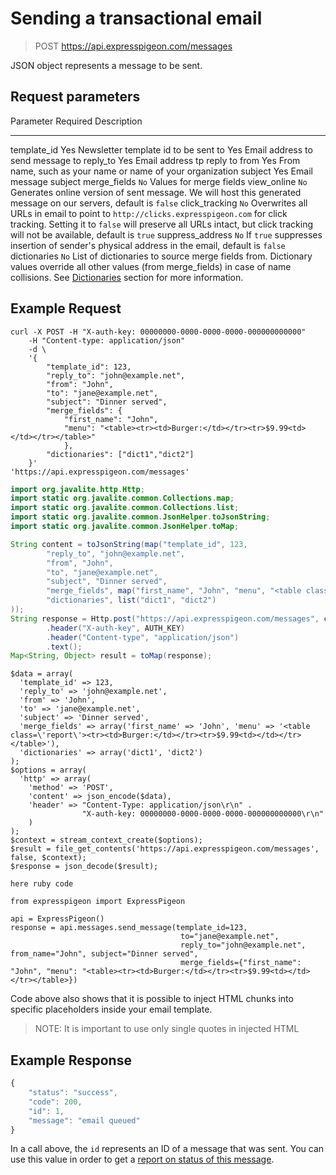 <ul data-toc data-toc-headings="h2,h3,h4"></ul>


# Sending a transactional email

> POST https://api.expresspigeon.com/messages

JSON object represents a message to be sent.

## Request parameters

Parameter          Required               Description
-------------      --------------------   --------------------------------
template_id        Yes                    Newsletter template id to be sent
to                 Yes                    Email address to send message to
reply_to           Yes                    Email address tp reply to
from               Yes                    From name, such as your name or name of your organization
subject            Yes                    Email message subject
merge_fields       `No`                   Values for merge fields
view_online        `No`                   Generates online version of sent message. We will host this generated message on our servers, default is `false`
click_tracking     `No`                   Overwrites all URLs in email to point to `http://clicks.expresspigeon.com` for click tracking. Setting it to `false` will preserve all URLs intact, but click tracking will not be available, default is `true`
suppress_address   `No`                   If `true` suppresses insertion of sender's physical address in the email, default is `false`
dictionaries       `No`                   List of dictionaries to source merge fields from. Dictionary values override all other values (from merge_fields) in case of name collisions. See [Dictionaries](/kb/api_dictionaries) section for more information.

## Example Request

<div class="tab-content">

<div role="tabpanel" data-language="curl" class="tab-pane active">

~~~~ {.prettyprint .numberLines}
curl -X POST -H "X-auth-key: 00000000-0000-0000-0000-000000000000"
    -H "Content-type: application/json"
    -d \
    '{
        "template_id": 123,
        "reply_to": "john@example.net",
        "from": "John",
        "to": "jane@example.net",
        "subject": "Dinner served",
        "merge_fields": {
            "first_name": "John",
            "menu": "<table><tr><td>Burger:</td></tr><tr>$9.99<td></td></tr></table>"
            },
        "dictionaries": ["dict1","dict2"]
    }'
'https://api.expresspigeon.com/messages'
~~~~

</div>

<div role="tabpanel" data-language="java" class="tab-pane">

~~~~ {.java .numberLines}
import org.javalite.http.Http;
import static org.javalite.common.Collections.map;
import static org.javalite.common.Collections.list;
import static org.javalite.common.JsonHelper.toJsonString;
import static org.javalite.common.JsonHelper.toMap;

String content = toJsonString(map("template_id", 123,
        "reply_to", "john@example.net",
        "from", "John",
        "to", "jane@example.net",
        "subject", "Dinner served",
        "merge_fields", map("first_name", "John", "menu", "<table class='report'><tr><td>Burger:</td></tr><tr>$9.99<td></td></tr></table>"),
        "dictionaries", list("dict1", "dict2")
));
String response = Http.post("https://api.expresspigeon.com/messages", content)
        .header("X-auth-key", AUTH_KEY)
        .header("Content-type", "application/json")
        .text();
Map<String, Object> result = toMap(response);
~~~~

</div>

<div role="tabpanel" data-language="php" class="tab-pane">

~~~~ {.php .numberLines}
$data = array(
  'template_id' => 123,
  'reply_to' => 'john@example.net',
  'from' => 'John',
  'to' => 'jane@example.net',
  'subject' => 'Dinner served',
  'merge_fields' => array('first_name' => 'John', 'menu' => '<table class=\'report\'><tr><td>Burger:</td></tr><tr>$9.99<td></td></tr></table>'),
  'dictionaries' => array('dict1', 'dict2')
);
$options = array(
  'http' => array(
    'method' => 'POST',
    'content' => json_encode($data),
    'header' => "Content-Type: application/json\r\n" .
                "X-auth-key: 00000000-0000-0000-0000-000000000000\r\n"
    )
);
$context = stream_context_create($options);
$result = file_get_contents('https://api.expresspigeon.com/messages', false, $context);
$response = json_decode($result);
~~~~

</div>

<div role="tabpanel" data-language="ruby" class="tab-pane">

~~~~ {.ruby .numberLines}
here ruby code
~~~~

</div>

<div role="tabpanel" data-language="python" class="tab-pane">

~~~~ {.python .numberLines}
from expresspigeon import ExpressPigeon

api = ExpressPigeon()
response = api.messages.send_message(template_id=123,
                                      to="jane@example.net",
                                      reply_to="john@example.net", from_name="John", subject="Dinner served",
                                      merge_fields={"first_name": "John", "menu": "<table><tr><td>Burger:</td></tr><tr>$9.99<td></td></tr></table>})
~~~~

</div>

</div>

Code above also shows that it is possible to inject HTML chunks into specific placeholders inside your email template.

> NOTE: It is important to use only single quotes in injected HTML

## Example Response

~~~~ {.js .numberLines}
{
    "status": "success",
    "code": 200,
    "id": 1,
    "message": "email queued"
}
~~~~

In a call above, the `id` represents an ID of a message that was sent.
You can use this value in order to get a [report on status of this message](transactional-report-single).


